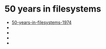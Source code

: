 # 50 years in filesystems

- [50-years-in-filesystems-1974](https://blog.koehntopp.info/2023/05/05/50-years-in-filesystems-1974.html)
- [](https://blog.koehntopp.info/2023/05/06/50-years-in-filesystems-1984.html)
- [](https://blog.koehntopp.info/2023/05/12/50-years-in-filesystems-1994.html)
- [](https://blog.koehntopp.info/2023/05/15/50-years-in-filesystems-vnodes.html)
- [](https://blog.koehntopp.info/2023/05/17/50-years-in-filesystems-towards-2004-lfs.html)